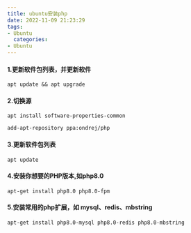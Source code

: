 ```yaml
---
title: ubuntu安装php
date: 2022-11-09 21:23:29
tags:
- Ubuntu
  categories:
- Ubuntu
---
```


#### 1.更新软件包列表，并更新软件
```
apt update && apt upgrade 
```

#### 2.切换源
```
apt install software-properties-common

add-apt-repository ppa:ondrej/php
```

#### 3.更新软件包列表
```
apt update
```
#### 4.安装你想要的PHP版本,如php8.0

```
apt-get install php8.0 php8.0-fpm

```
#### 5.安装常用的php扩展，如 mysql、redis、mbstring
```
apt-get install php8.0-mysql php8.0-redis php8.0-mbstring 
```